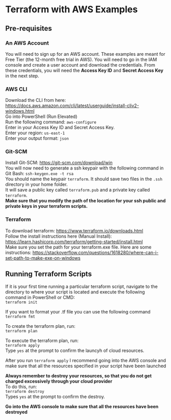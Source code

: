 # Terraform with AWS Examples

## Pre-requisites

### An AWS Account

You will need to sign up for an AWS account. These examples are meant for Free Tier (the 12-month free trial in AWS). You will need to go in the IAM console and create a user account and download the credentials. From these credentials, you will need the **Access Key ID** and **Secret Access Key** in the next step.

### AWS CLI
Download the CLI from here: https://docs.aws.amazon.com/cli/latest/userguide/install-cliv2-windows.html <br/>
Go into PowerShell (Run Elevated) <br/>
Run the following command: ```aws-configure```<br/>
Enter in your Access Key ID and Secret Access Key.<br/>
Enter your region: ```us-east-1```<br/>
Enter your output format: ```json```<br/>

### Git-SCM
Install Git-SCM: https://git-scm.com/download/win<br/>
You will now need to generate a ssh keypair with the following command in Git Bash: ```ssh-keygen.exe -t rsa```<br/>
You should name the keypair ```terraform```. It should save two files in the ```.ssh``` directory in your home folder.<br/>
It will save a public key called ```terraform.pub``` and a private key called ```terraform```.<br/>
**Make sure that you modify the path of the location for your ssh public and private keys in your terraform scripts. <br/>**

### Terraform 
To download terraform: https://www.terraform.io/downloads.html<br/>
Follow the install instructions here (Manual Install): https://learn.hashicorp.com/terraform/getting-started/install.html<br/>
Make sure you set the path for your terraform.exe file. Here are some instructions: https://stackoverflow.com/questions/1618280/where-can-i-set-path-to-make-exe-on-windows<br/>

## Running Terraform Scripts

If it is your first time running a particular terraform script, navigate to the directory to where your script is located and execute the following command in PowerShell or CMD:<br/>
```terraform init```<br/>

If you want to format your .tf file you can use the following command<br/>
```terraform fmt```<br/>

To create the terraform plan, run:<br/>
```terraform plan```<br/>

To execute the terraform plan, run:<br/>
```terraform apply```<br/>
Type ```yes``` at the prompt to confirm the launcyh of cloud resources.<br/>

After you run ```terraform apply``` I recommend going into the AWS console and make sure that all the resources specified in your script have been launched<br/>

**Always remember to destroy your resources, so that you do not get charged excessively through your cloud provider** <br/>
To do this, run:<br/>
```terraform destroy```<br/>
Types ```yes``` at the prompt to confirm the destroy.<br/>

**Go into the AWS console to make sure that all the resources have been destroyed**
